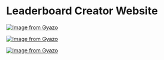 # Leaderboard Creator Website




[![Image from Gyazo](https://i.gyazo.com/8a06f7f22e09883759af461818eb09ff.gif)](https://gyazo.com/8a06f7f22e09883759af461818eb09ff)

[![Image from Gyazo](https://i.gyazo.com/8989c7a6d255f22b4318ffa1886cf2b4.gif)](https://gyazo.com/8989c7a6d255f22b4318ffa1886cf2b4)


[![Image from Gyazo](https://i.gyazo.com/ec4efb6c449195b0112bdb9a560d1c14.gif)](https://gyazo.com/ec4efb6c449195b0112bdb9a560d1c14)
